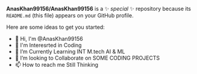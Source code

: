 


**AnasKhan99156/AnasKhan99156** is a ✨ _special_ ✨ repository because its `README.md` (this file) appears on your GitHub profile.

Here are some ideas to get you started:

- 🔭 Hi, I'm @AnasKhan99156
- 🌱 I'm Interesrted in Coding
- 👯 I’m Currently Learning INT M.tech AI & ML
- 🤔 I’m looking to Collaborate on SOME CODING PROJECTS
- 📫 How to reach me Still Thinking
